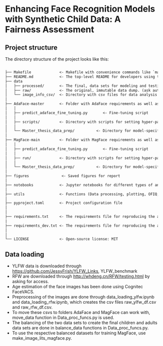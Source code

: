 # Enhancing Face Recognition Models with Synthetic Child Data: A Fairness Assessment

## Project structure 

The directory structure of the project looks like this:

```txt

├── Makefile             <- Makefile with convenience commands like `make data` or `make train`
├── README.md            <- The top-level README for developers using this project.
├── data
│   ├── processed/       <- The final, data sets for modeling and testing. (ask authors for access due to storage limitation)
│   ├── raw/             <- The original, immutable data dump. (ask authors for access due to storage limitation)
│   └── image_info_csv/  <- Directory with csv files for data analysis
│
├── AdaFace-master       <- Folder with AdaFace requirements as well as fine-tuning scripts and saved models (ask authors for access due to storage limitation)
│   │
│   ├── predict_adaface_fine_tuning.py       <- Fine-tuning script
│   │
│   ├── scripts/         <- Directory with scripts for setting hyper-parameters and run in cluster
│   │
│   └── Master_thesis_data_prep/          <- Directory for model-specific data processing
│
├── MagFace-main         <- Folder with MagFace requirements as well as fine-tuning scripts and saved models (ask authors for access due to storage limitation)
│   │
│   ├── predict_adaface_fine_tuning.py       <- Fine-tuning script
│   │
│   ├── run/             <- Directory with scripts for setting hyper-parameters and run in cluster
│   │
│   └── Master_thesis_data_prep/          <- Directory for model-specific data processing
│
├── figures               <- Saved figures for report
│
├── notebooks            <- Jupyter notebooks for different types of analysis
│
├── utils                <- Functions (Data processing, plotting, OFIQ, DET etc.) to use inside jupyter notebooks and other scripts
│
├── pyproject.toml       <- Project configuration file
│
│
├── requirements.txt     <- The requirements file for reproducing the analysis environment
|
├── requirements_dev.txt <- The requirements file for reproducing the analysis environment
│
│
└── LICENSE              <- Open-source license: MIT
```

## Data loading 
- YLFW data is downloaded through https://github.com/JessyFrish/YLFW_Links, YLFW_benchmark 
- RFW are downloaded through http://whdeng.cn/RFW/testing.html by asking for access. 
- Age estimation of the face images has been done using Cognitec FaceVACS. 
- Preprocessing of the images are done through data_loading_ylfw.ipynb and data_loading_rfw.ipynb, which creates the csv files raw_ylfw_df.csv and raw_rfw_df.csv.
- To move these csvs to folders AdaFace and MagFace can work with, move_data function in Data_proc_funcs.py is used.
- The balancing of the two data sets to create the final children and adults data sets are done in balance_data functions in Data_proc_funcs.py.
- To use the respective balanced datasets for training MagFace, use make_image_lits_magface.py. 
